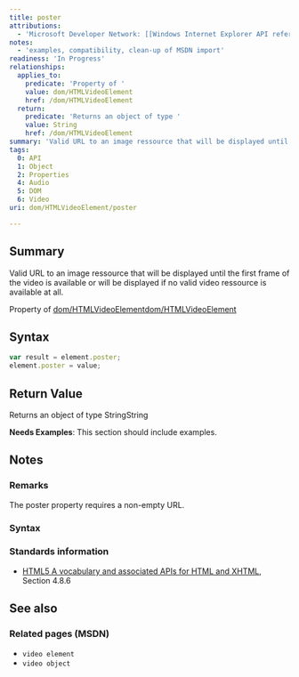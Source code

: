 ```yaml
---
title: poster
attributions:
  - 'Microsoft Developer Network: [[Windows Internet Explorer API reference](http://msdn.microsoft.com/en-us/library/ie/hh828809%28v=vs.85%29.aspx) Article]'
notes:
  - 'examples, compatibility, clean-up of MSDN import'
readiness: 'In Progress'
relationships:
  applies_to:
    predicate: 'Property of '
    value: dom/HTMLVideoElement
    href: /dom/HTMLVideoElement
  return:
    predicate: 'Returns an object of type '
    value: String
    href: /dom/HTMLVideoElement
summary: 'Valid URL to an image ressource that will be displayed until the first frame of the video is available or will be displayed if no valid video ressource is available at all.'
tags:
  0: API
  1: Object
  2: Properties
  4: Audio
  5: DOM
  6: Video
uri: dom/HTMLVideoElement/poster

---
```

## <span>Summary</span>

Valid URL to an image ressource that will be displayed until the first frame of the video is available or will be displayed if no valid video ressource is available at all.

Property of [dom/HTMLVideoElement](/dom/HTMLVideoElement)[dom/HTMLVideoElement](/dom/HTMLVideoElement)

## <span>Syntax</span>

``` js
var result = element.poster;
element.poster = value;
```

## <span>Return Value</span>

Returns an object of type StringString

**Needs Examples**: This section should include examples.

## <span>Notes</span>

### <span>Remarks</span>

The poster property requires a non-empty URL.

### <span>Syntax</span>

### <span>Standards information</span>

-   [HTML5 A vocabulary and associated APIs for HTML and XHTML](http://go.microsoft.com/fwlink/p/?linkid=221374), Section 4.8.6

## <span>See also</span>

### <span>Related pages (MSDN)</span>

-   `video element`
-   `video object`
